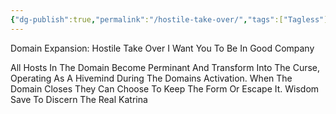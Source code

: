 ```yaml
---
{"dg-publish":true,"permalink":"/hostile-take-over/","tags":["Tagless"],"noteIcon":""}
---
```


Domain Expansion: Hostile Take Over
I Want You To Be In Good Company 

All Hosts In The Domain Become Perminant And Transform Into The Curse, Operating As A Hivemind During The Domains Activation. When The Domain Closes They Can Choose To Keep The Form Or Escape It. Wisdom Save To Discern The Real Katrina